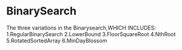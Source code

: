 # BinarySearch
The three variations in the Binarysearch,WHICH INCLUDES:
1.RegularBinarySearch
2.LowerBound
3.FloorSquareRoot
4.NthRoot
5.RotatedSortedArray
6.MinDayBlossom



